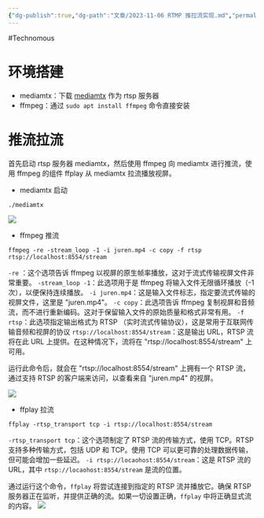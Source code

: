 ```yaml
---
{"dg-publish":true,"dg-path":"文章/2023-11-06 RTMP 推拉流实现.md","permalink":"/文章/2023-11-06 RTMP 推拉流实现/"}
---
```


#Technomous 
# 环境搭建

- mediamtx：下载 [mediamtx](https://github.com/bluenviron/mediamtx) 作为 rtsp 服务器
- ffmpeg：通过  `sudo apt install ffmpeg` 命令直接安装

# 推流拉流
首先启动 rtsp 服务器 mediamtx，然后使用 ffmpeg 向 mediamtx 进行推流，使用 ffmpeg 的组件 ffplay 从 mediamtx 拉流播放视屏。

- mediamtx 启动
``` shell
./mediamtx
```
![](/img/user/0.Asset/resource/20231106113144.png)

- ffmpeg 推流
``` shell
ffmpeg -re -stream_loop -1 -i juren.mp4 -c copy -f rtsp rtsp://localhost:8554/stream
```
`-re` ：这个选项告诉 ffmpeg 以视屏的原生帧率播放，这对于流式传输视屏文件非常重要。
`-stream_loop -1`：此选项用于是 ffmpeg 将输入文件无限循环播放（-1 次），以便保持连续播放。
`-i juren.mp4`：这是输入文件标志，指定要流式传输的视屏文件，这里是 "juren.mp4"。
`-c copy`：此选项告诉 ffmpeg 复制视屏和音频流，而不进行重新编码。这对于保留输入文件的原始质量和格式非常有用。
`-f rtsp`：此选项指定输出格式为 RTSP （实时流式传输协议），这是常用于互联网传输音频和视屏的协议
`rtsp://localhost:8554/stream`：这是输出 URL，RTSP 流将在此 URL 上提供。在这种情况下，流将在 "rtsp://localhost:8554/stream" 上可用。

运行此命令后，就会在 "rtsp://localhost:8554/stream" 上拥有一个 RTSP 流，通过支持 RTSP 的客户端来访问，以查看来自 "juren.mp4" 的视屏。

![](/img/user/0.Asset/resource/20231106113235.png)

- ffplay 拉流
``` shell
ffplay -rtsp_transport tcp -i rtsp://localhost:8554/stream
```

`-rtsp_transport tcp`：这个选项制定了 RTSP 流的传输方式，使用 TCP。RTSP 支持多种传输方式，包括 UDP 和 TCP。使用 TCP 可以更可靠的处理数据传输，但可能会增加一些延迟。
`-i rtsp://locaohost:8554/stream`：这是 RTSP 流的 URL，其中 `rtsp://locaohost:8554/stream` 是流的位置。

通过运行这个命令，`ffplay` 将尝试连接到指定的 RTSP 流并播放它。确保 RTSP 服务器正在监听，并提供正确的流。如果一切设置正确，`ffplay` 中将正确显式流的内容。
![](/img/user/0.Asset/resource/20231106113348.png)